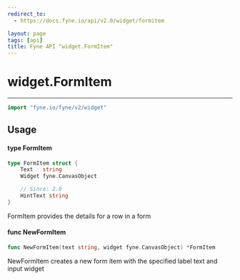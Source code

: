 ```yaml
---
redirect_to:
  - https://docs.fyne.io/api/v2.0/widget/formitem

layout: page
tags: [api]
title: Fyne API "widget.FormItem"
---
```



# widget.FormItem
---
```go
import "fyne.io/fyne/v2/widget"
```

## Usage

#### type FormItem

```go
type FormItem struct {
	Text   string
	Widget fyne.CanvasObject

	// Since: 2.0
	HintText string
}
```

FormItem provides the details for a row in a form

#### func  NewFormItem

```go
func NewFormItem(text string, widget fyne.CanvasObject) *FormItem
```
NewFormItem creates a new form item with the specified label text and input widget
